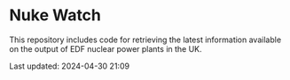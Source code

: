 # Nuke Watch

This repository includes code for retrieving the latest information available on the output of EDF nuclear power plants in the UK.

Last updated: 2024-04-30 21:09